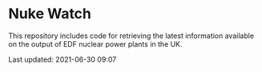 # Nuke Watch

This repository includes code for retrieving the latest information available on the output of EDF nuclear power plants in the UK.

Last updated: 2021-06-30 09:07
